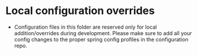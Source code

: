# Local configuration overrides
* Configuration files in this folder are reserved only for local addition/overrides during development. Please make sure to add all your config changes to the proper spring config profiles in the configuration repo.
